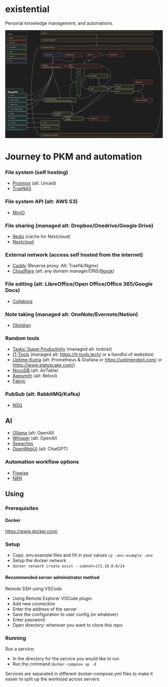 # existential
Personal knowledge management, and automations.

![Architecture Diagram](architecture.jpg)

# Journey to PKM and automation
### File system (self hosting)
- [Proxmox](./Proxmox/README.md) (alt: Unraid)
- [TrueNAS](./TrueNAS/README.md)

### File system API (alt: AWS S3)
- [MinIO](./MinIO/README.md)

### File sharing (managed alt: Dropbox/Onedrive/Google Drive)
- [Redis](./Redis/README.md) (cache for Nextcloud)
- [Nextcloud](./Nextcloud/README.md)

### External network (access self hosted from the internet)
- [Caddy](./Caddy/README.md) (Reverse proxy. Alt: Traefik/Nginx)
- [Cloudflare](./Cloudflare/README.md) (alt: any domain manager/DNS/[Ngrok](./Ngrok/README.md))

### File editing (alt: LibreOffice/Open Office/Office 365/Google Docs)
- [Collabora](./Collabora/README.md)

### Note taking (managed alt: OneNote/Evernote/Notion)
- [Obsidian](./Obsidian/README.md)

### Random tools
- [Tasks: Super Productivity](./Tasks/README.md) (managed alt: todoist)
- [IT-Tools](./IT-Tools/README.md) (managed alt: https://it-tools.tech/ or a handful of websites)
- [Uptime-Kuma](./Uptime-Kuma/README.md)  (alt: Prometheus & Grafana or https://uptimerobot.com/ or https://www.statuscake.com/)
- [NocoDB](./NocoDB/README.md) (alt: AirTable)
- [Appsmith](./Appsmith/README.md) (alt: Retool)
- [Fabric](./Fabric/README.md)

### PubSub (alt: RabbitMQ/Kafka)
- [NSQ](./NSQ/README.md)

## AI
- [Ollama](./Ollama/README.md) (alt: OpenAI)
- [Whisper](./Whisper/README.md) (alt: OpenAI)
- [Speaches](./Speaches/README.md)
- [OpenWebUI](./OpenWebUI/README.md) (alt: ChatGPT)

### Automation workflow options
- [Flowise](./Flowise/README.md)
- [N8N](./N8N/README.md)

## Using
### Prerequisites
#### Docker
https://www.docker.com/

### Setup
- Copy .env.example files and fill in your values `cp .env.example .env`
- Setup the docker network
- `docker network create exist --subnet=172.18.0.0/24`

#### Recommended server administrator method
Remote SSH using VSCode.
- Using Remote Explorer VSCode plugin
- Add new connection
- Enter the address of the server
- Save the configuration to user config (or whatever)
- Enter password
- Open directory: wherever you want to clone this repo

### Running
Run a service:
- In the directory for the service you would like to run
- Run the command `docker-compose up -d`

Services are separated in different docker-compose.yml files to make it easier to split up the workload across servers.
